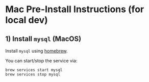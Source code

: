 # Mac Pre-Install Instructions (for local dev)

## 1) Install `mysql` (MacOS)

Install `mysql` using [homebrew](https://brew.sh/).

You can start/stop the service via:

```
brew services start mysql
brew services stop mysql
```